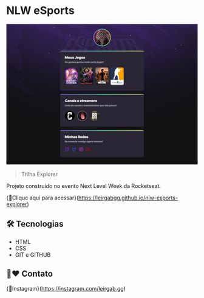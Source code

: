 # NLW eSports

![preview](./.github/preview.png)

>Trilha Explorer

Projeto construido no evento Next Level Week da Rocketseat.

{🔗Clique aqui para acessar}(https://leirgabgg.github.io/nlw-esports-explorer)

## 🛠 Tecnologias

- HTML
- CSS
- GIT e GITHUB

## 📱❤ Contato

{📸Instagram}(https://instagram.com/leirgab.gg)